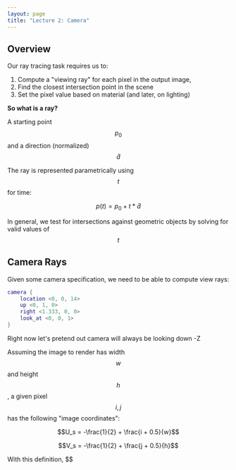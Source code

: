 ```yaml
---
layout: page
title: "Lecture 2: Camera"
---
```


## Overview

Our ray tracing task requires us to:

1. Compute a "viewing ray" for each pixel in the output image,
2. Find the closest intersection point in the scene
3. Set the pixel value based on material (and later, on lighting)

**So what is a ray?**

A starting point $$p_0$$ and a direction (normalized) $$\hat d$$

The ray is represented parametrically using $$t$$ for time:

$$p(t) = p_0 + t * \hat d$$

In general, we test for intersections against geometric objects by solving for valid values of $$t$$

## Camera Rays

Given some camera specification, we need to be able to compute view rays:

```POV-Ray
camera {
    location <0, 0, 14>
    up <0, 1, 0>
    right <1.333, 0, 0>
    look_at <0, 0, 1>
}
```

Right now let's pretend out camera will always be looking down -Z

Assuming the image to render has width $$w$$ and height $$h$$, a given pixel $$i, j$$ has the following "image coordinates":

$$U_s = -\frac{1}{2} + \frac{i + 0.5}{w}$$

$$V_s = -\frac{1}{2} + \frac{j + 0.5}{h}$$

With this definition, $$